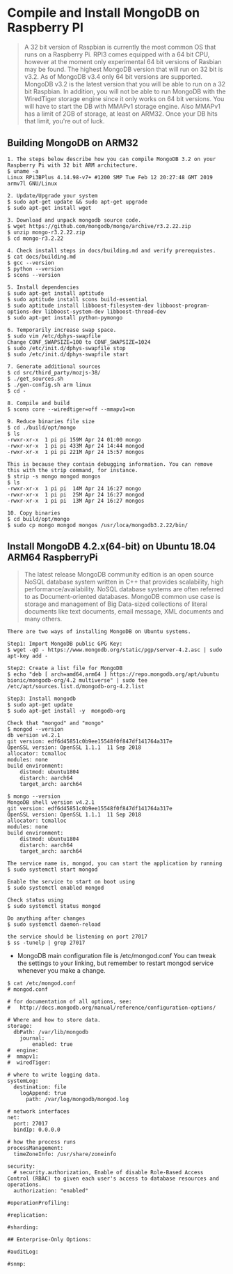 Compile and Install MongoDB on Raspberry PI
===========================================

> A 32 bit version of Raspbian is currently the most common OS that runs on a Raspberry Pi. RPI3 comes equipped with a 64 bit CPU, however at the moment only experimental 64 bit versions of Rasbian may be found.
> The highest MongoDB version that will run on 32 bit is v3.2. As of MongoDB v3.4 only 64 bit versions are supported. MongoDB v3.2 is the latest version that you will be able to run on a 32 bit Raspbian. In addition, you will not be able to run MongoDB with the WiredTiger storage engine since it only works on 64 bit versions. You will have to start the DB with MMAPv1 storage engine. Also MMAPv1 has a limit of 2GB of storage, at least on ARM32. Once your DB hits that limit,
> you're out of luck. 

Building MongoDB on ARM32
-------------------------
```
1. The steps below describe how you can compile MongoDB 3.2 on your Raspberry Pi with 32 bit ARM architecture.
$ uname -a 
Linux RPi3BPlus 4.14.98-v7+ #1200 SMP Tue Feb 12 20:27:48 GMT 2019 armv7l GNU/Linux

2. Update/Upgrade your system 
$ sudo apt-get update && sudo apt-get upgrade 
$ sudo apt-get install wget 

3. Download and unpack mongodb source code. 
$ wget https://github.com/mongodb/mongo/archive/r3.2.22.zip
$ unzip mongo-r3.2.22.zip 
$ cd mongo-r3.2.22

4. Check install steps in docs/building.md and verify prerequistes.
$ cat docs/building.md 
$ gcc --version 
$ python --version
$ scons --version 

5. Install dependencies
$ sudo apt-get install aptitude 
$ sudo aptitude install scons build-essential
$ sudo aptitude install libboost-filesystem-dev libboost-program-options-dev libboost-system-dev libboost-thread-dev 
$ sudo apt-get install python-pymongo

6. Temporarily increase swap space.
$ sudo vim /etc/dphys-swapfile 
Change CONF_SWAPSIZE=100 to CONF_SWAPSIZE=1024 
$ sudo /etc/init.d/dphys-swapfile stop 
$ sudo /etc/init.d/dphys-swapfile start 

7. Generate additional sources 
$ cd src/third_party/mozjs-38/
$ ./get_sources.sh 
$ ./gen-config.sh arm linux 
$ cd -

8. Compile and build 
$ scons core --wiredtiger=off --mmapv1=on 

9. Reduce binaries file size 
$ cd ./build/opt/mongo 
$ ls 
-rwxr-xr-x  1 pi pi 159M Apr 24 01:00 mongo
-rwxr-xr-x  1 pi pi 433M Apr 24 14:44 mongod
-rwxr-xr-x  1 pi pi 221M Apr 24 15:57 mongos

This is because they contain debugging information. You can remove this with the strip command, for instance.
$ strip -s mongo mongod mongos
$ ls
-rwxr-xr-x  1 pi pi  14M Apr 24 16:27 mongo
-rwxr-xr-x  1 pi pi  25M Apr 24 16:27 mongod
-rwxr-xr-x  1 pi pi  13M Apr 24 16:27 mongos

10. Copy binaries
$ cd build/opt/mongo 
$ sudo cp mongo mongod mongos /usr/loca/mongodb3.2.22/bin/
```

Install MongoDB 4.2.x(64-bit) on Ubuntu 18.04 ARM64 RaspberryPi
---------------------------------------------------------------
> The latest release MongoDB community edition is an open source NoSQL database system written in C++ that provides scalability, high performance/availability. NoSQL database systems are often referred to as Document-oriented databases. MongoDB common use case is storage and management of Big Data-sized collections of literal documents like text documents, email message, XML documents and many others.
```
There are two ways of installing MongoDB on Ubuntu systems.

Step1: Import MongoDB public GPG Key:
$ wget -qO - https://www.mongodb.org/static/pgp/server-4.2.asc | sudo apt-key add -

Step2: Create a list file for MongoDB
$ echo "deb [ arch=amd64,arm64 ] https://repo.mongodb.org/apt/ubuntu bionic/mongodb-org/4.2 multiverse" | sudo tee /etc/apt/sources.list.d/mongodb-org-4.2.list

Step3: Install mongodb 
$ sudo apt-get update
$ sudo apt-get install -y  mongodb-org 

Check that "mongod" and "mongo" 
$ mongod --version
db version v4.2.1
git version: edf6d45851c0b9ee15548f0f847df141764a317e
OpenSSL version: OpenSSL 1.1.1  11 Sep 2018
allocator: tcmalloc
modules: none
build environment:
    distmod: ubuntu1804
    distarch: aarch64
    target_arch: aarch64

$ mongo --version 
MongoDB shell version v4.2.1
git version: edf6d45851c0b9ee15548f0f847df141764a317e
OpenSSL version: OpenSSL 1.1.1  11 Sep 2018
allocator: tcmalloc
modules: none
build environment:
    distmod: ubuntu1804
    distarch: aarch64
    target_arch: aarch64

The service name is, mongod, you can start the application by running
$ sudo systemctl start mongod 

Enable the service to start on boot using 
$ sudo systemctl enabled mongod 

Check status using 
$ sudo systemctl status mongod 

Do anything after changes
$ sudo systemctl daemon-reload

the service should be listening on port 27017 
$ ss -tunelp | grep 27017 
```

* MongoDB main configuration file is /etc/mongod.conf You can tweak the settings to your linking, but remember to restart mongod service whenever you make a change.
```
$ cat /etc/mongod.conf
# mongod.conf

# for documentation of all options, see:
#   http://docs.mongodb.org/manual/reference/configuration-options/

# Where and how to store data.
storage:
  dbPath: /var/lib/mongodb
    journal:
        enabled: true
#  engine:
#  mmapv1:
#  wiredTiger:

# where to write logging data.
systemLog:
  destination: file
    logAppend: true
      path: /var/log/mongodb/mongod.log

# network interfaces
net:
  port: 27017
  bindIp: 0.0.0.0

# how the process runs
processManagement:
  timeZoneInfo: /usr/share/zoneinfo

security:
  # security.authorization, Enable of disable Role-Based Access Control (RBAC) to given each user's access to database resources and operations.
  authorization: "enabled"

#operationProfiling:

#replication:

#sharding:

## Enterprise-Only Options:

#auditLog:

#snmp:
```